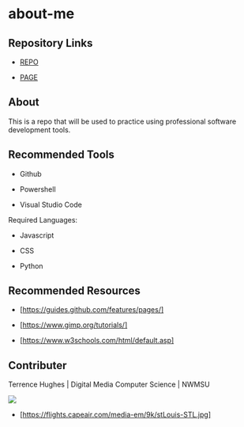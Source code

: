 # about-me

## Repository Links
* [REPO](https://github.com/Hughesterrence76/about-me/edit)

* [PAGE](https://hughesterrence76.github.io/about-me/)

## About
This is a repo that will be used to practice using professional software development tools.

## Recommended Tools
* Github

* Powershell

* Visual Studio Code

Required Languages:
* Javascript

* CSS

* Python


## Recommended Resources
* [https://guides.github.com/features/pages/]

* [https://www.gimp.org/tutorials/]

* [https://www.w3schools.com/html/default.asp]


## Contributer
Terrence Hughes | Digital Media Computer Science | NWMSU

![](https://flights.capeair.com/media-em/9k/stLouis-STL.jpg)
* [https://flights.capeair.com/media-em/9k/stLouis-STL.jpg]







